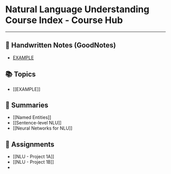 # Natural Language Understanding Course Index - Course Hub
---
## 📄 Handwritten Notes (GoodNotes)
- [EXAMPLE](file:///path/to/google/drive/GoodNotes/Lecture1.pdf)

## 📚 Topics
- [[EXAMPLE]]

## 📝 Summaries
- [[Named Entities]]
- [[Sentence-level NLU]]
- [[Neural Networks for NLU]]

## 📑 Assignments
- [[NLU - Project 1A]]
- [[NLU - Project 1B]]
- 

